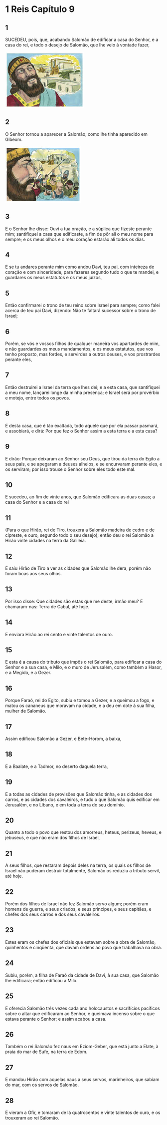 # 1 Reis Capítulo 9

## 1
SUCEDEU, pois, que, acabando Salomão de edificar a casa do Senhor, e a casa do rei, e todo o desejo de Salomão, que lhe veio à vontade fazer,

![](../.img/1Rs/09/1-0.jpg)

## 2
O Senhor tornou a aparecer a Salomão; como lhe tinha aparecido em Gibeom.

![](../.img/1Rs/09/2-0.jpg)

## 3
E o Senhor lhe disse: Ouvi a tua oração, e a súplica que fizeste perante mim; santifiquei a casa que edificaste, a fim de pôr ali o meu nome para sempre; e os meus olhos e o meu coração estarão ali todos os dias.

## 4
E se tu andares perante mim como andou Davi, teu pai, com inteireza de coração e com sinceridade, para fazeres segundo tudo o que te mandei, e guardares os meus estatutos e os meus juízos,

## 5
Então confirmarei o trono de teu reino sobre Israel para sempre; como falei acerca de teu pai Davi, dizendo: Não te faltará sucessor sobre o trono de Israel;

## 6
Porém, se vós e vossos filhos de qualquer maneira vos apartardes de mim, e não guardardes os meus mandamentos, e os meus estatutos, que vos tenho proposto, mas fordes, e servirdes a outros deuses, e vos prostrardes perante eles,

## 7
Então destruirei a Israel da terra que lhes dei; e a esta casa, que santifiquei a meu nome, lançarei longe da minha presença; e Israel será por provérbio e motejo, entre todos os povos.

## 8
E desta casa, que é tão exaltada, todo aquele que por ela passar pasmará, e assobiará, e dirá: Por que fez o Senhor assim a esta terra e a esta casa?

## 9
E dirão: Porque deixaram ao Senhor seu Deus, que tirou da terra do Egito a seus pais, e se apegaram a deuses alheios, e se encurvaram perante eles, e os serviram; por isso trouxe o Senhor sobre eles todo este mal.

## 10
E sucedeu, ao fim de vinte anos, que Salomão edificara as duas casas; a casa do Senhor e a casa do rei

## 11
(Para o que Hirão, rei de Tiro, trouxera a Salomão madeira de cedro e de cipreste, e ouro, segundo todo o seu desejo); então deu o rei Salomão a Hirão vinte cidades na terra da Galiléia.

## 12
E saiu Hirão de Tiro a ver as cidades que Salomão lhe dera, porém não foram boas aos seus olhos.

## 13
Por isso disse: Que cidades são estas que me deste, irmão meu? E chamaram-nas: Terra de Cabul, até hoje.

## 14
E enviara Hirão ao rei cento e vinte talentos de ouro.

## 15
E esta é a causa do tributo que impôs o rei Salomão, para edificar a casa do Senhor e a sua casa, e Milo, e o muro de Jerusalém, como também a Hasor, e a Megido, e a Gezer.

## 16
Porque Faraó, rei do Egito, subiu e tomou a Gezer, e a queimou a fogo, e matou os cananeus que moravam na cidade, e a deu em dote à sua filha, mulher de Salomão.

## 17
Assim edificou Salomão a Gezer, e Bete-Horom, a baixa,

## 18
E a Baalate, e a Tadmor, no deserto daquela terra,

## 19
E a todas as cidades de provisões que Salomão tinha, e as cidades dos carros, e as cidades dos cavaleiros, e tudo o que Salomão quis edificar em Jerusalém, e no Líbano, e em toda a terra do seu domínio.

## 20
Quanto a todo o povo que restou dos amorreus, heteus, perizeus, heveus, e jebuseus, e que não eram dos filhos de Israel,

## 21
A seus filhos, que restaram depois deles na terra, os quais os filhos de Israel não puderam destruir totalmente, Salomão os reduziu a tributo servil, até hoje.

## 22
Porém dos filhos de Israel não fez Salomão servo algum; porém eram homens de guerra, e seus criados, e seus príncipes, e seus capitães, e chefes dos seus carros e dos seus cavaleiros.

## 23
Estes eram os chefes dos oficiais que estavam sobre a obra de Salomão, quinhentos e cinqüenta, que davam ordens ao povo que trabalhava na obra.

## 24
Subiu, porém, a filha de Faraó da cidade de Davi, à sua casa, que Salomão lhe edificara; então edificou a Milo.

## 25
E oferecia Salomão três vezes cada ano holocaustos e sacrifícios pacíficos sobre o altar que edificaram ao Senhor, e queimava incenso sobre o que estava perante o Senhor; e assim acabou a casa.

## 26
Também o rei Salomão fez naus em Eziom-Geber, que está junto a Elate, à praia do mar de Sufe, na terra de Edom.

## 27
E mandou Hirão com aquelas naus a seus servos, marinheiros, que sabiam do mar, com os servos de Salomão.

## 28
E vieram a Ofir, e tomaram de lá quatrocentos e vinte talentos de ouro, e os trouxeram ao rei Salomão.

